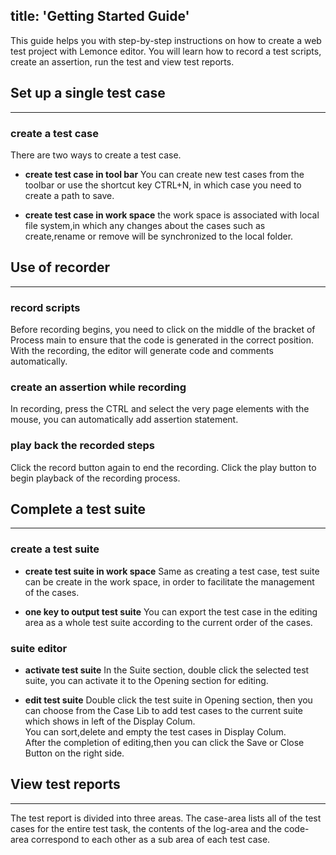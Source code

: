 title: 'Getting Started Guide'
---

This guide helps you with step-by-step instructions on how to create a web test project with Lemonce editor. You will learn how to record a test scripts, create an assertion, run the test and view test reports.

## Set up a single test case
---
### create a test case
There are two ways to create a test case.
-  **create test case in tool bar**
You can create new test cases from the toolbar or use the shortcut key CTRL+N, in which case you need to create a path to save.

-  **create test case in work space**
the work space is associated with local file system,in which any changes about the cases such as create,rename or remove will be synchronized to the local folder.



## Use of recorder
---
### record scripts
Before recording begins, you need to click on the middle of the bracket of Process main to ensure that the code is generated in the correct position. With the recording, the editor will generate code and comments automatically.

### create an assertion while recording
In recording, press the CTRL and select the very page elements with the mouse, you can automatically add assertion statement.

### play back the recorded steps
Click the record button again to end the recording. Click the play button to begin playback of the recording process.


## Complete a test suite
---
### create a test suite

- **create test suite in work space**
Same as creating a test case, test suite can be create in the work space, in order to facilitate the management of the cases.

- **one key to output test suite**
You can export the test case in the editing area as a whole test suite according to the current order of the cases.

### suite editor

- **activate test suite**
In the Suite section, double click the selected test suite, you can activate it to the Opening section for editing.

- **edit test suite**
Double click the test suite in Opening section, then you can choose from the Case Lib to add test cases to the current suite which shows in left of the Display Colum.  
You can sort,delete and empty the test cases in Display Colum.  
After the completion of editing,then you can click the Save or Close Button on the right side.


## View test reports
---
The test report is divided into three areas. The case-area lists all of the test cases for the entire test task, the contents of the log-area and the code-area correspond to each other as a sub area of each test case.
